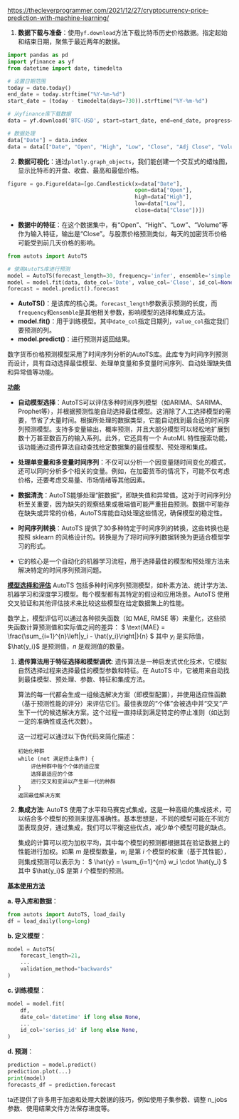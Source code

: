 https://thecleverprogrammer.com/2021/12/27/cryptocurrency-price-prediction-with-machine-learning/

1. **数据下载与准备**：使用`yf.download`方法下载比特币历史价格数据。指定起始和结束日期，聚焦于最近两年的数据。

```python
import pandas as pd
import yfinance as yf
from datetime import date, timedelta

# 设置日期范围
today = date.today()
end_date = today.strftime("%Y-%m-%d")
start_date = (today - timedelta(days=730)).strftime("%Y-%m-%d")

# 从yfinance库下载数据
data = yf.download('BTC-USD', start=start_date, end=end_date, progress=False)

# 数据处理
data["Date"] = data.index
data = data[["Date", "Open", "High", "Low", "Close", "Adj Close", "Volume"]]
```

2. **数据可视化**：通过`plotly.graph_objects`，我们能创建一个交互式的蜡烛图，显示比特币的开盘、收盘、最高和最低价格。

```python
figure = go.Figure(data=[go.Candlestick(x=data["Date"],
                                        open=data["Open"], 
                                        high=data["High"],
                                        low=data["Low"], 
                                        close=data["Close"])])
```

- **数据中的特征**：在这个数据集中，有“Open”、“High”、“Low”、“Volume”等作为输入特征，输出是“Close”。与股票价格预测类似，每天的加密货币价格可能受到前几天价格的影响。

```Python
from autots import AutoTS

# 使用AutoTS库进行预测
model = AutoTS(forecast_length=30, frequency='infer', ensemble='simple')
model = model.fit(data, date_col='Date', value_col='Close', id_col=None)
forecast = model.predict().forecast
```

- **AutoTS()**：是该库的核心类。`forecast_length`参数表示预测的长度，而`frequency`和`ensemble`是其他相关参数，影响模型的选择和集成方法。
- **model.fit()**：用于训练模型。其中`date_col`指定日期列，`value_col`指定我们要预测的列。
- **model.predict()**：进行预测并返回结果。



数字货币价格预测模型采用了时间序列分析的AutoTS库。此库专为时间序列预测而设计，具有自动选择最佳模型、处理单变量和多变量时间序列、自动处理缺失值和异常值等功能。

**<u>功能</u>**

- **自动模型选择**：AutoTS可以评估多种时间序列模型（如ARIMA、SARIMA、Prophet等），并根据预测性能自动选择最佳模型。这消除了人工选择模型的需要，节省了大量时间。根据所处理的数据类型，它能自动找到最合适的时间序列预测模型。支持多变量输出，概率预测，并且大部分模型可以轻松地扩展到数十万甚至数百万的输入系列。此外，它还具有一个 AutoML 特性搜索功能，该功能通过遗传算法自动查找给定数据集的最佳模型、预处理和集成。

- **处理单变量和多变量时间序列**：不仅可以分析一个因变量随时间变化的模式，还可以同时分析多个相关的变量。例如，在加密货币的情况下，可能不仅考虑价格，还要考虑交易量、市场情绪等其他因素。

- **数据清洗**：AutoTS能够处理“脏数据”，即缺失值和异常值。这对于时间序列分析至关重要，因为缺失的观察结果或极端值可能严重扭曲预测。数据中可能存在缺失或异常的价格，AutoTS库能自动处理这些情况，确保模型的稳定性。

- **时间序列转换**：AutoTS 提供了30多种特定于时间序列的转换，这些转换也是按照 sklearn 的风格设计的。转换是为了将时间序列数据转换为更适合模型学习的形式。


- 它的核心是一个自动化的机器学习流程，用于选择最佳的模型和预处理方法来解决特定的时间序列预测问题。

<u>**模型选择和评估**</u>
AutoTS 包括多种时间序列预测模型，如朴素方法、统计学方法、机器学习和深度学习模型。每个模型都有其特定的假设和应用场景。AutoTS 使用交叉验证和其他评估技术来比较这些模型在给定数据集上的性能。

数学上，模型评估可以通过各种损失函数（如 MAE, RMSE 等）来量化，这些损失函数计算预测值和实际值之间的差异：
$
\text{MAE} = \frac{\sum_{i=1}^{n}\left|y_i - \hat{y_i}\right|}{n}
$
其中 $y_i$ 是实际值，$\hat{y_i}$ 是预测值，$n$ 是观测值的数量。

1. **遗传算法用于特征选择和模型调优**:
   遗传算法是一种启发式优化技术，它模拟自然选择过程来选择最佳的模型参数和特征。在 AutoTS 中，它被用来自动找到最佳模型、预处理、参数、特征和集成方法。

   算法的每一代都会生成一组候选解决方案（即模型配置），并使用适应性函数（基于预测性能的评分）来评估它们。最佳表现的“个体”会被选中并“交叉”产生下一代的候选解决方案。这个过程一直持续到满足特定的停止准则（如达到一定的准确性或迭代次数）。

   这一过程可以通过以下伪代码来简化描述：

   ```
   初始化种群
   while (not 满足终止条件) {
       评估种群中每个个体的适应度
       选择最适应的个体
       进行交叉和变异以产生新一代的种群
   }
   返回最佳解决方案
   ```

2. **集成方法**:
   AutoTS 使用了水平和马赛克式集成，这是一种高级的集成技术，可以结合多个模型的预测来提高准确性。基本思想是，不同的模型可能在不同方面表现良好，通过集成，我们可以平衡这些优点，减少单个模型可能的缺点。

   集成的计算可以视为加权平均，其中每个模型的预测都根据其在验证数据上的性能进行加权。如果 $m$ 是模型数量，$w_i$ 是第 $i$ 个模型的权重（基于其性能），则集成预测可以表示为：
   $
   \hat{y} = \sum_{i=1}^{m} w_i \cdot \hat{y_i}
   $
   其中 $\hat{y_i}$ 是第 $i$ 个模型的预测。

**<u>基本使用方法</u>**

**a. 导入库和数据**：

```python
from autots import AutoTS, load_daily
df = load_daily(long=long)
```
**b. 定义模型**：
```python
model = AutoTS(
    forecast_length=21,
    ...
    validation_method="backwards"
)
```
**c. 训练模型**：
```python
model = model.fit(
    df,
    date_col='datetime' if long else None,
    ...
    id_col='series_id' if long else None,
)
```
**d. 预测**：
```python
prediction = model.predict()
prediction.plot(...)
print(model)
forecasts_df = prediction.forecast
```
ta还提供了许多用于加速和处理大数据的技巧，例如使用子集参数、调整 n_jobs 参数、使用结果文件方法保存进度等。
